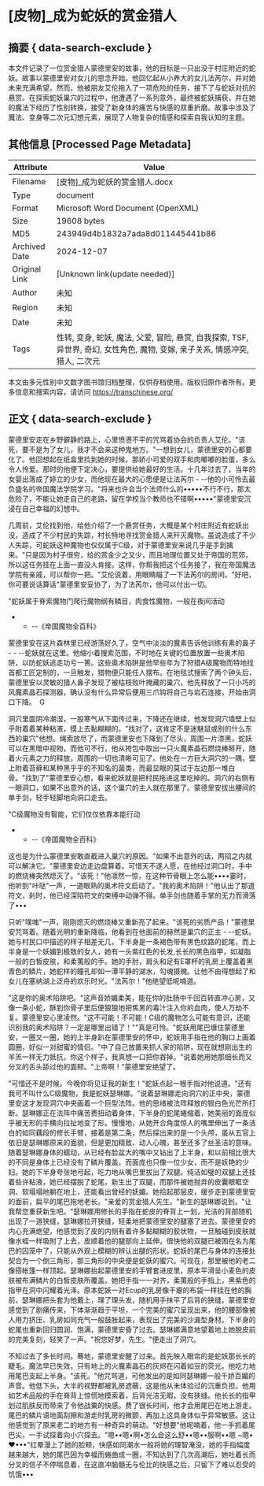 # [皮物]_成为蛇妖的赏金猎人



## 摘要  { data-search-exclude }

<!-- tcd_abstract -->
本文件记录了一位赏金猎人蒙德里安的故事，他的目标是一只出没于村庄附近的蛇妖。故事以蒙德里安对女儿的思念开始，他回忆起从小养大的女儿法芮尔，并对她未来充满希望。然而，他被朋友艾伦拖入了一项危险的任务，接下了与蛇妖对抗的悬赏。在探索蛇妖巢穴的过程中，他遭遇了一系列意外，最终被蛇妖捕获，并在她的魔法下经历了性别转换，接受了新身体的痛苦与快感的双重折磨。故事中涉及了魔法、变身等二次元幻想元素，展现了人物复杂的情感和探索自我认知的主题。

<!-- tcd_abstract_end -->

## 其他信息 [Processed Page Metadata]

| Attribute       | Value                                  |
|-----------------|----------------------------------------|
| Filename        | [皮物]_成为蛇妖的赏金猎人.docx                             |
| Type            | document                                 |
| Format          | Microsoft Word Document (OpenXML)                               |
| Size            | 19608 bytes                           |
| MD5             | 243949d4b1832a7ada8d011445441b86                                  |
| Archived Date   | 2024-12-07                             |
| Original Link   | [Unknown link(update needed)]                         |
| Author          | 未知                               |
| Region          | 未知                               |
| Date            | 未知                                 |
| Tags            | 性转, 变身, 蛇妖, 魔法, 父爱, 冒险, 悬赏, 自我探索, TSF, 异世界, 奇幻, 女性角色, 魔物, 变嫁, 亲子关系, 情感冲突, 猎人, 二次元                                 |

本文由多元性别中文数字图书馆归档整理，仅供存档使用。版权归原作者所有。更多信息和搜索内容，请访问 <https://transchinese.org/>


## 正文 { data-search-exclude }

<!-- tcd_main_text -->
蒙德里安走在乡野僻静的路上，心里愤懑不平的咒骂着协会的负责人艾伦。"该死，要不是为了女儿，我才不会来这种鬼地方。"一想到女儿，蒙德里安的心都要化了。他回想起在纸盒里捡到她的时候，那娇小可爱的双手和肉嘟嘟的脸蛋，多么令人怜爱。那时的他便下定决心，要提供给她最好的生活。十几年过去了，当年的女婴出落成了婷立的少女，而他现在最大的心愿便是让法芮尔 - --他的小可怜去最负盛名的帝国魔法学院学习。"将来也许会当个法师什么的•••••不行不行，那太危险了，不能让她走自己的老路，留在学校当个教师也不错啊•••••"蒙德里安沉浸在自己幸福的幻想中。

几周前，艾伦找到他，给他介绍了一个悬赏任务，大概是某个村庄附近有蛇妖出没，造成了不少村民的失踪，村长特地寻找赏金猎人来歼灭魔物。虽说造成了不少人失踪，可蛇妖这种魔物也仅仅属于C级，对于蒙德里安来说几乎是手到擒来。"只是因为村子很穷，给的赏金少之又少，而且地理位置又处于帝国的荒郊，所以这任务挂在上面一直没人肯接。这样，你帮我把这个任务接了，我在帝国魔法学院有亲戚，可以帮你一把。"艾伦说着，用眼睛瞄了一下法芮尔的房间。"好吧，你可要说话算话"蒙德里安妥协了，为了法芮尔，他可以付出一切。

"蛇妖属于脊索魔物门爬行魔物纲有鳞目，肉食性魔物，一般在夜间活动

 - - --《帝国魔物全百科》

蒙德里安在这片森林里已经游荡好久了，空气中淡淡的魔素告诉他训练有素的鼻子 - - --蛇妖就在这里。他缩小着搜索范围，不时地在关键的位置放置一些奥术陷阱，以防蛇妖逃走功亏一篑。这些奥术陷阱是他早些年为了狩猎A级魔物而特地找首都工匠定制的，一旦触发，猎物便只能任人摆布。在地毯式搜索了两个钟头后，蒙德里安以灵敏的猎人鼻子发现了被枯枝败叶掩藏的巢穴，他先释放了一只小巧的风魔素晶石探测器，确认没有什么异常后便用三爪钩将自己与岩石连接，开始由洞口下降。  G

洞穴里面阴冷潮湿，一股寒气从下面传过来，下降还在继续，他发现洞穴墙壁上似乎附着着某种粘液，摸上去黏糊糊的。"找对了，这肯定不是迷魅鼠或别的什么东西的巢穴"他想。绳索放尽了，而蒙德里安也下降到了尽头，周围一片漆黑，蛇妖可以在黑暗中视物，而他可不行，他从挎包中取出一只火魔素晶石燃烧棒掰开，随着火元素之力的释放，周围的一切也清晰可见了。他处在一方巨大洞穴的一隅，壁上附着苔藓和某种黑乎乎的不知名的菌类，而最显眼的莫过于左边那一堆白骨。"找到了"蒙德里安心想，看来蛇妖就是把村民拖进这里吃掉的。洞穴的右侧有一眼洞口，如果不出意外的话，这个巢穴的主人就在那里了。蒙德里安拔出腰间的单手剑，轻手轻脚地向洞口走去。

"C级魔物没有智能，它们仅仅依靠本能行动

 - - --《帝国魔物全百科》

这也是为什么蒙德里安敢直截进入巢穴的原因。"如果不出意外的话，两招之内就可以解决它。"蒙德里安边走边盘算着。可惜天不遂人愿，在他经过洞口时，手中的燃烧棒突然熄灭了。"该死！"他凛然一惊，在这种节骨眼上怎么能••••霎时，他听到"咔哒"一声，一道眼熟的奥术符文启动了。"我的奥术陷阱！"他认出了那道符文，刹时，他已经深陷符文的束缚中动弹不得。单手剑也随着手掌的无力而滑落了•••

只听"噗嗤"一声，刚刚熄灭的燃烧棒又重新亮了起来。"该死的劣质产品！"蒙德里安咒骂着。随着光明的重新降临，他看到在他面前的赫然是巢穴的正主 - --蛇妖。她与村民口中描述的样子相差无几，下半身是一条褐色带有黑色纹路的蛇尾，而上半身是一个妖媚到极致的女人，她有一头紫红色的长发,长长的黑色指甲，如凝脂一般的白皙皮肤，和柔荑般的手。她的手肘，肩头和足有E罩杯的乳房上覆盖着黑青色的鳞片，她蛇样的瞳孔却如一潭平静的湖水，勾魂摄魄。让他不由得想起了和女儿在塞纳湖上泛舟的欢乐时光。"法芮尔！"他绝望低呢喃道。

"这是你的奥术陷阱吧。"这声音娇媚柔美，能在你的肚肠中千回百转直冲心房，又像一条小蛇，酥到你骨子里后便狠狠地把焦黑的毒汁注入你的血肉，使人万劫不复。蒙德里安心里凌然。"这不可能！不可能！C级的魔物怎么可能有意识，还能识别我的奥术陷阱？一定是哪里出错了！""真是可怜。"蛇妖用尾巴缠住蒙德里安，一圈又一圈，她的上半身趴在蒙德里安的怀中，蛇妖用手指在他的胸口上画着圆圈，好似一对甜蜜的情侣。"中了自己放置来抓人家的陷阱，现在就想刚出生的羊羔一样无力抵抗，你这个样子，我真想一口把你吞掉。"说着她用她那细长而又分叉的舌头舔过他的面颊。"上帝啊！"蒙德里安绝望了。

"可惜还不是时候。今晚你将见证我的新生！"蛇妖点起一根手指对他说道。"还有我可不叫什么C级魔物，我是蛇妖瑟琳娜。"说着瑟琳娜走向洞穴的正中央，蒙德里安这才发现洞穴中央画着一个巨型法阵。他的思绪被法阵释放的银白色光芒所打断。瑟琳娜正在法阵中痛苦费扭动着身体，下半身的蛇尾蜷缩着，她美丽的面庞似乎被无形的手横向拉扯地变了形。慢慢地，从她开合角度惊人的嘴里伸出了一条洁白的如同藕段的修长手臂，接着是第二条，然后探出来的是一个头颅，虽从五官上依旧是瑟琳娜原来的面貌，但是更加精致、动人心魄，甚至还多了丝圣洁的意味。随着瑟琳娜身体的蠕动，从已经有脸盆大的嘴中又钻出了上半身，和以前相比很大的不同是身体上已经没有了鳞片覆盖，而面庞也只像一位少女，而不是妖艳的少妇。她的下半身夸张地弓起，吃力地从嘴巴里拔出了双腿。纯洁如璧的双腿上还挂着些许粘液，她已经摆脱了蛇尾，新生出了双腿，而那件被她抛弃的皮囊眼眶空洞、软塌塌地躺在地上，还能看出曾经的妩媚。她拾起那层皮，缓步走到蒙德里安的面前，扁平的尾巴拖地老长。"亲爱的赏金猎人先生。"新生的瑟琳娜说到。"让我帮您重获新生吧。"瑟琳娜用修长的手指在蛇皮的脊背上一划，光洁的背部随机出现了一道狭缝，瑟琳娜拉开狭缝，轻柔地把蒙德里安的腿塞了进去。蒙德里安的内心充满绝望，他感觉到了皮的内侧有着许多黏糊糊的胶状物，一旦触碰到皮肤就像水蛭一样吸附了上去，皮顺着他的腿部向上延伸，很快他的双腿已被困在名为尾巴的囚笼中了，只能从外观上模糊的辨认出腿的形状。蛇妖的尾巴与身体的连接处契合为一个倒三角形，那三角形的中央便是蛇妖的蜜穴。可现在，那里被他的老二像搭帐篷一样顶起。瑟琳娜抬起蒙德里安的手臂套进皮里，原本平滑呈小麦色的皮肤被布满鳞片的白皙皮肤所覆盖。她把手指一一对齐，柔荑般的手指上，黑紫色的指甲在洞中闪耀着光泽。原本蛇妖一对Ecup的乳房像干瘪的布袋一样挂在他的胸前，瑟琳娜把头套为他戴上，理了理头发，随机用手抹平了后背的狭缝。蒙德里安感觉到了剧痛传来，下体渐渐趋于平坦，一个完美的蜜穴呈现出来，他的腰部像被人用力挤压、乳房如同充气一般鼓胀起来，表现出了完美的沙漏型身材。下半身的蛇尾也重新回归圆润、饱满，蒙德里安昏了过去。瑟琳娜满意地望着地上她脱皮前的完美复刻，轻笑了一声。"祝您好梦，先生。"便走出了洞穴。

不知过去了多长时间。蓦地，蒙德里安醒了过来。首先映入眼帘的是蛇妖那长长的睫毛。魔法早已失效，只有地上的火魔素晶石的灰烬在闪着如豆的荧光。他吃力地用尾巴支起上半身。"该死。"他咒骂道，可他发出的是如同瑟琳娜一般千娇百媚的声音。他低下头，大半的视野都被乳房遮蔽，这是他从未体验过的沉重负担。他用如艺术品般的手在脊背上惊慌地摸索着，后背光洁无暇，没有狭缝。他长长的指甲划过肌肤反而带来了令他战粟的快感。费了很长时间，他才会用尾巴在地上游走。尾巴的鳞片语地面刮擦和游走时乳房的微颤，再加上这具身体似乎异常敏感。这让他感觉到了原来老二的地方有一种奇异的萌动。"好想要"他呢喃着，他一手抓着尾巴尖，一手试探着向小穴探去。"嗯••嗯•啊•怎么会这么舒••嗯••服啊••嗯 ~嗯•❤•••"红晕漫上了她的脸颊，快感如同潮水一般将她的理智淹没，她的手指幅度越来越大，她的尾巴因为幸福而蜷曲成一圈，不知达到了几次高潮后，她吐着长而分叉的信子不停喘息着，在这直冲脑髓无与伦比的快感之后，只留下了难以忍受的饥饿•••
<!-- tcd_main_text_end -->

